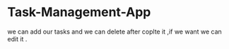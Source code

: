 # Task-Management-App
 we can add our tasks and we can delete after coplte it ,if we want we can edit it .
